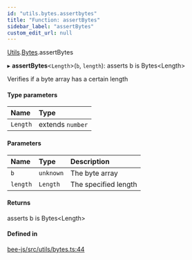 ```yaml
---
id: "utils.bytes.assertbytes"
title: "Function: assertBytes"
sidebar_label: "assertBytes"
custom_edit_url: null
---
```


[Utils](../modules/utils.md).[Bytes](../modules/utils.bytes.md).assertBytes

▸ **assertBytes**<`Length`\>(`b`, `length`): asserts b is Bytes<Length\>

Verifies if a byte array has a certain length

#### Type parameters

| Name | Type |
| :------ | :------ |
| `Length` | extends `number` |

#### Parameters

| Name | Type | Description |
| :------ | :------ | :------ |
| `b` | `unknown` | The byte array |
| `length` | `Length` | The specified length |

#### Returns

asserts b is Bytes<Length\>

#### Defined in

[bee-js/src/utils/bytes.ts:44](https://github.com/ethersphere/bee-js/blob/0e69ca1/src/utils/bytes.ts#L44)
